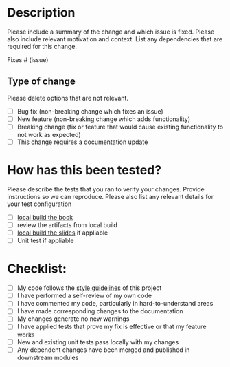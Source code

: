 # Description

Please include a summary of the change and which issue is fixed. Please also include relevant motivation and context. List any dependencies that are required for this change.

Fixes # (issue)

## Type of change

Please delete options that are not relevant.

- [ ] Bug fix (non-breaking change which fixes an issue)
- [ ] New feature (non-breaking change which adds functionality)
- [ ] Breaking change (fix or feature that would cause existing functionality to not work as expected)
- [ ] This change requires a documentation update

# How has this been tested?

Please describe the tests that you ran to verify your changes. Provide instructions so we can reproduce. Please also list any relevant details for your test configuration

- [ ] [local build the book](https://github.com/open-academy/machine-learning/blob/main/CONTRIBUTING.md#build-the-book)
- [ ] review the artifacts from local build
- [ ] [local build the slides](https://github.com/open-academy/machine-learning/blob/main/CONTRIBUTING.md#build-the-slides-optional) if appliable
- [ ] Unit test if appliable

# Checklist:

- [ ] My code follows the [style guidelines](https://github.com/open-academy/machine-learning/blob/main/STYLE_GUIDE.md) of this project
- [ ] I have performed a self-review of my own code
- [ ] I have commented my code, particularly in hard-to-understand areas
- [ ] I have made corresponding changes to the documentation
- [ ] My changes generate no new warnings
- [ ] I have applied tests that prove my fix is effective or that my feature works
- [ ] New and existing unit tests pass locally with my changes
- [ ] Any dependent changes have been merged and published in downstream modules
